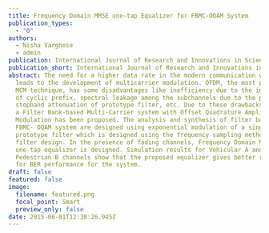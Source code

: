 ```yaml
---
title: Frequency Domain MMSE one-tap Equalizer for FBMC-OQAM System
publication_types:
  - "0"
authors:
  - Nisha Varghese
  - admin
publication: International Journal of Research and Innovations in Science and Technology
publication_short: International Journal of Research and Innovations in Science and Technology
abstract: The need for a higher data rate in the modern communication world
  leads to the development of multicarrier modulation. OFDM, the most popular
  MCM technique, has some disadvantages like inefficiency due to the insertion
  of cyclic prefix, spectral leakage among the subchannels due to the poor
  stopband attenuation of prototype filter, etc. Due to these drawbacks of OFDM,
  a Filter Bank-based Multi-Carrier system with Offset Quadrature Amplitude
  Modulation has been proposed. The analysis and synthesis of filter banks in
  FBMC- OQAM system are designed using exponential modulation of a single
  prototype filter which is designed using the frequency sampling method of
  filter design. In the presence of fading channels, Frequency Domain MMSE
  one-tap equalizer is designed. Simulation results for Vehicular A and
  Pedestrian B channels show that the proposed equalizer gives better results
  for BER performance for the system.
draft: false
featured: false
image:
  filename: featured.png
  focal_point: Smart
  preview_only: false
date: 2015-06-01T12:38:26.945Z
---
```

